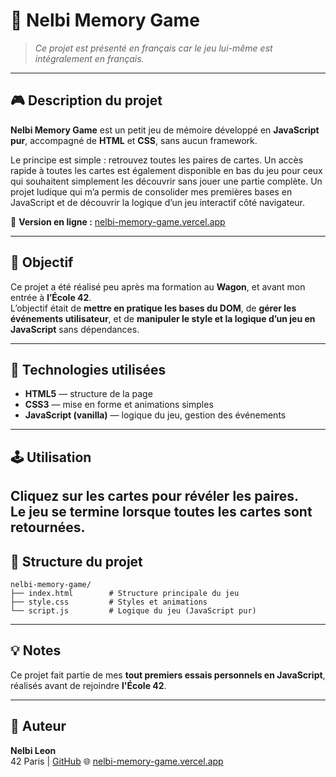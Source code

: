 # 🧠 Nelbi Memory Game

> *Ce projet est présenté en français car le jeu lui-même est intégralement en français.*

---

## 🎮 Description du projet

**Nelbi Memory Game** est un petit jeu de mémoire développé en **JavaScript pur**, accompagné de **HTML** et **CSS**, sans aucun framework.

Le principe est simple : retrouvez toutes les paires de cartes. Un accès rapide à toutes les cartes est également disponible en bas du jeu pour ceux qui souhaitent simplement les découvrir sans jouer une partie complète.
Un projet ludique qui m’a permis de consolider mes premières bases en JavaScript et de découvrir la logique d’un jeu interactif côté navigateur.

🔗 **Version en ligne :** [nelbi-memory-game.vercel.app](https://nelbi-memory-game.vercel.app)

---

## 🚀 Objectif

Ce projet a été réalisé peu après ma formation au **Wagon**, et avant mon entrée à **l’École 42**.  
L’objectif était de **mettre en pratique les bases du DOM**, de **gérer les événements utilisateur**, et de **manipuler le style et la logique d’un jeu en JavaScript** sans dépendances.

---

## 🧱 Technologies utilisées

- **HTML5** — structure de la page  
- **CSS3** — mise en forme et animations simples  
- **JavaScript (vanilla)** — logique du jeu, gestion des événements

---

## 🕹️ Utilisation

Cliquez sur les cartes pour révéler les paires.  
Le jeu se termine lorsque toutes les cartes sont retournées.  
---

## 📁 Structure du projet

```
nelbi-memory-game/
├── index.html        # Structure principale du jeu
├── style.css         # Styles et animations
└── script.js         # Logique du jeu (JavaScript pur)
```

---

## 💡 Notes

Ce projet fait partie de mes **tout premiers essais personnels en JavaScript**, réalisés avant de rejoindre **l'École 42**.

---

## 🧩 Auteur

**Nelbi Leon**  
42 Paris | [GitHub](https://github.com/Bineleon)
🌐 [nelbi-memory-game.vercel.app](https://nelbi-memory-game.vercel.app)
